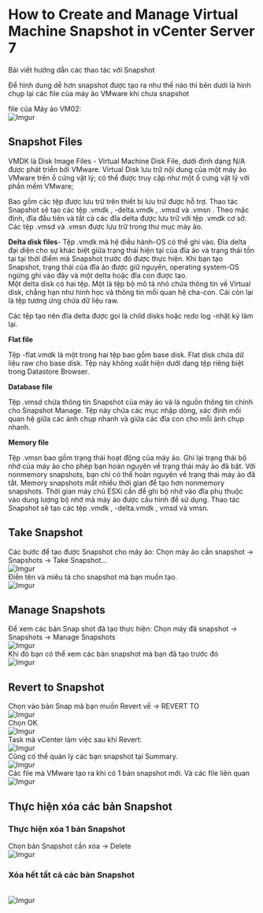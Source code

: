 # How to Create and Manage Virtual Machine Snapshot in vCenter Server 7
Bài viết hướng dẫn các thao tác với Snapshot

Để hình dung dễ hơn snapshot được tạo ra như thế nào thì bên dưới là hình chụp lại các file của máy ảo VMware khi chưa snapshot

file của Máy ảo VM02:
</br>![Imgur](https://i.imgur.com/A4EtjAv.png)</br>
## Snapshot Files
VMDK là Disk Image Files - Virtual Machine Disk File, dưới định dạng N/A được phát triển bởi VMware. Virtual Disk lưu trữ nội dung của một máy ảo VMware trên ổ cứng vật lý; có thể được truy cập như một ổ cưng vật lý với phần mềm VMware;

Bao gồm các tệp được lưu trữ trên thiết bị lưu trữ được hỗ trợ. Thao tác Snapshot sẽ tạo các tệp .vmdk , -delta.vmdk , .vmsd và .vmsn . Theo mặc định, đĩa đầu tiên và tất cả các đĩa delta được lưu trữ với tệp .vmdk cơ sở. Các tệp .vmsd và .vmsn được lưu trữ trong thư mục máy ảo.

**Delta disk files**- Tệp .vmdk
mà hệ điều hành-OS có thể ghi vào. Đĩa delta đại diện cho sự khác biệt giữa trạng thái hiện tại của đĩa ảo và trạng thái tồn tại tại thời điểm mà Snapshot trước đó được thực hiện. Khi bạn tạo Snapshot, trạng thái của đĩa ảo được giữ nguyên, operating system-OS ngừng ghi vào đây và một delta hoặc đĩa con được tạo.</br>
Một delta disk có hai tệp. Một là tệp bộ mô tả nhỏ chứa thông tin về Virtual disk, chẳng hạn như hình học và thông tin mối quan hệ cha-con. Cái còn lại là tệp tương ứng chứa dữ liệu raw.

Các tệp tạo nên đĩa delta được gọi là child disks hoặc redo log -nhật ký làm lại.

**Flat file**

Tệp -flat.vmdk là một trong hai tệp bao gồm base disk. Flat disk chứa dữ liệu raw cho base disk. Tệp này không xuất hiện dưới dạng tệp riêng biệt trong Datastore Browser.

**Database file**

Tệp .vmsd chứa thông tin Snapshot của máy ảo và là nguồn thông tin chính cho Snapshot Manage. Tệp này chứa các mục nhập dòng, xác định mối quan hệ giữa các ảnh chụp nhanh và giữa các đĩa con cho mỗi ảnh chụp nhanh.

**Memory file**

Tệp .vmsn bao gồm trạng thái hoạt động của máy ảo. Ghi lại trạng thái bộ nhớ của máy ảo cho phép bạn hoàn nguyên về trạng thái máy ảo đã bật. Với nonmemory snapshots, bạn chỉ có thể hoàn nguyên về trạng thái máy ảo đã tắt. Memory snapshots mất nhiều thời gian để tạo hơn nonmemory snapshots. Thời gian máy chủ ESXi cần để ghi bộ nhớ vào đĩa phụ thuộc vào dung lượng bộ nhớ mà máy ảo được cấu hình để sử dụng.
Thao tác Snapshot sẽ tạo các tệp .vmdk , -delta.vmdk , vmsd và vmsn.


## Take Snapshot
Các bước để tạo được Snapshot cho máy ảo: Chọn máy ảo cần snapshot -> Snapshots -> Take Snapshot...
</br>![Imgur](https://i.imgur.com/Ao9hm9C.png)</br>
Điền tên và miêu tả cho snapshot mà bạn muốn tạo. 
</br>![Imgur](https://i.imgur.com/JNTGtuu.png)</br>
## Manage Snapshots
Để xem các bản Snap shot đã tạo thực hiện: Chọn máy đã snapshot -> Snapshots -> Manage Snapshots
</br>![Imgur](https://i.imgur.com/2vUFnYD.png)</br>
Khi đó bạn có thể xem các bản snapshot mà bạn đã tạo trước đó
</br>![Imgur](https://i.imgur.com/yUwpUp0.png)</br>
## Revert to Snapshot
Chọn vào bản Snap mà bạn muốn Revert về -> REVERT TO
</br>![Imgur](https://i.imgur.com/0NaTd5c.png)</br>
Chọn OK
</br>![Imgur](https://i.imgur.com/L0kVRFE.png)</br>
Task mà vCenter làm việc sau khi Revert:
</br>![Imgur](https://i.imgur.com/KtUrIbp.png)</br>
Cũng có thể quản lý các bạn snapshot tại Summary.
</br>![Imgur](https://i.imgur.com/3PescTO.png)</br>
Các file mà VMware tạo ra khi có 1 bản snapshot mới. Và các file liên quan 
</br>![Imgur](https://i.imgur.com/3YUTD4W.png)</br>
## Thực hiện xóa các bản Snapshot
### Thực hiện xóa 1 bản Snapshot
Chọn bản Snapshot cần xóa -> Delete
</br>![Imgur](https://i.imgur.com/jjN8taG.png)</br>
### Xóa hết tất cả các bản Snapshot
</br>![Imgur](https://i.imgur.com/DVDsIB4.png)</br>

